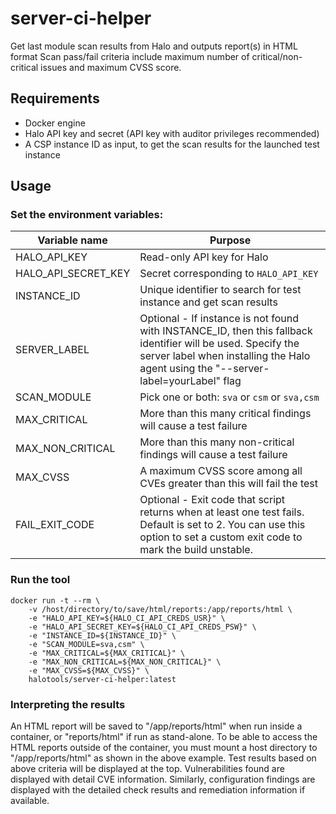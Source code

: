 # server-ci-helper

Get last module scan results from Halo and outputs report(s) in HTML format
Scan pass/fail criteria include maximum number of critical/non-critical issues
and maximum CVSS score.

## Requirements

* Docker engine
* Halo API key and secret (API key with auditor privileges recommended)
* A CSP instance ID as input, to get the scan results for the launched test instance

## Usage

### Set the environment variables:

| Variable name       | Purpose                                                                    |
|---------------------|----------------------------------------------------------------------------|
| HALO_API_KEY        | Read-only API key for Halo                                                 |
| HALO_API_SECRET_KEY | Secret corresponding to `HALO_API_KEY`                                     |
| INSTANCE_ID         | Unique identifier to search for test instance and get scan results         |
| SERVER_LABEL        | Optional - If instance is not found with INSTANCE_ID, then this fallback identifier will be used. Specify the server label when installing the Halo agent using the "--server-label=yourLabel" flag|
| SCAN_MODULE         | Pick one or both: `sva` or `csm` or `sva,csm`                              |
| MAX_CRITICAL        | More than this many critical findings will cause a test failure            |
| MAX_NON_CRITICAL    | More than this many non-critical findings will cause a test failure        |
| MAX_CVSS            | A maximum CVSS score among all CVEs greater than this will fail the test   |
| FAIL_EXIT_CODE      | Optional - Exit code that script returns when at least one test fails. Default is set to 2. You can use this option to set a custom exit code to mark the build unstable.|


### Run the tool

```buildoutcfg
docker run -t --rm \
    -v /host/directory/to/save/html/reports:/app/reports/html \
    -e "HALO_API_KEY=${HALO_CI_API_CREDS_USR}" \
    -e "HALO_API_SECRET_KEY=${HALO_CI_API_CREDS_PSW}" \
    -e "INSTANCE_ID=${INSTANCE_ID}" \
    -e "SCAN_MODULE=sva,csm" \
    -e "MAX_CRITICAL=${MAX_CRITICAL}" \
    -e "MAX_NON_CRITICAL=${MAX_NON_CRITICAL}" \
    -e "MAX_CVSS=${MAX_CVSS}" \
    halotools/server-ci-helper:latest
```


### Interpreting the results

An HTML report will be saved to "/app/reports/html" when run inside a container,
or "reports/html" if run as stand-alone. To be able to access the HTML reports
outside of the container, you must mount a host directory to "/app/reports/html"
as shown in the above example. Test results based on above criteria
will be displayed at the top. Vulnerabilities found are displayed with 
detail CVE information. Similarly, configuration findings are displayed with the
detailed check results and remediation information if available.
